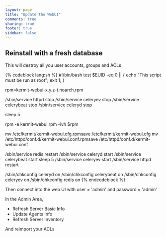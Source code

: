 ```yaml
---
layout: page
title: "Update the WebUI"
comments: true
sharing: true
footer: true
sidebar: false 
---
```



## Reinstall with a fresh database

<div class="warning" markdown='1'>
This will destroy all you user accounts, groups and ACLs
</div>

{% codeblock lang:sh %}
#!/bin/bash
test $EUID -eq 0 || { echo "This script must be run as root"; exit 1; }

rpm=kermit-webui-x.y.z-t.noarch.rpm

/sbin/service httpd stop
/sbin/service celeryev stop
/sbin/service celerybeat stop
/sbin/service celeryd stop

sleep 5

rpm -e kermit-webui
rpm -ivh $rpm

mv /etc/kermit/kermit-webui.cfg.rpmsave /etc/kermit/kermit-webui.cfg
mv /etc/httpd/conf.d/kermit-webui.conf.rpmsave /etc/httpd/conf.d/kermit-webui.conf

/sbin/service redis restart
/sbin/service celeryd start
/sbin/service celerybeat start
sleep 5
/sbin/service celeryev start
/sbin/service httpd restart

/sbin/chkconfig celeryd on
/sbin/chkconfig celerybeat on
/sbin/chkconfig celeryev on
/sbin/chkconfig redis on
{% endcodeblock %}


Then connect into the web UI with user = 'admin' and password = 'admin'

In the Admin Area, 

* Refresh Server Basic Info
* Update Agents Info
* Refresh Server Inventory

And reimport your ACLs


